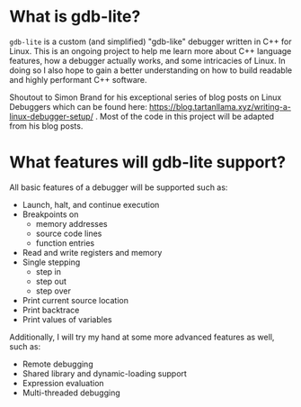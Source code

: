 # What is gdb-lite?
`gdb-lite` is a custom (and simplified) "gdb-like" debugger written in C++ for Linux. This is an ongoing project to help me learn more about C++ language features, how a debugger actually works, and some intricacies of Linux. In doing so I also hope to gain a better understanding on how to build readable and highly performant C++ software.

Shoutout to Simon Brand for his exceptional series of blog posts on Linux Debuggers which can be found here: https://blog.tartanllama.xyz/writing-a-linux-debugger-setup/ . Most of the code in this project will be adapted from his blog posts.

# What features will gdb-lite support?
All basic features of a debugger will be supported such as:
- Launch, halt, and continue execution
- Breakpoints on
    - memory addresses
    - source code lines
    - function entries
- Read and write registers and memory
- Single stepping
    - step in
    - step out
    - step over
- Print current source location
- Print backtrace
- Print values of variables

Additionally, I will try my hand at some more advanced features as well, such as:
- Remote debugging
- Shared library and dynamic-loading support 
- Expression evaluation
- Multi-threaded debugging